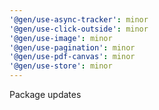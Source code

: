 ```yaml
---
'@gen/use-async-tracker': minor
'@gen/use-click-outside': minor
'@gen/use-image': minor
'@gen/use-pagination': minor
'@gen/use-pdf-canvas': minor
'@gen/use-store': minor
---
```


Package updates
